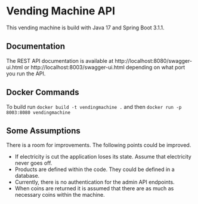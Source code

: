 # Vending Machine API

This vending machine is build with Java 17 and Spring Boot 3.1.1.

## Documentation

The REST API documentation is available at http://localhost:8080/swagger-ui.html or
http://localhost:8003/swagger-ui.html depending on what port you run the API.

## Docker Commands

To build run `docker build -t vendingmachine .` and then `docker run -p 8003:8080 vendingmachine`

## Some Assumptions

There is a room for improvements. The following points could be improved.

* If electricity is cut the application loses its state. Assume that electricity never goes off.
* Products are defined within the code. They could be defined in a database.
* Currently, there is no authentication for the admin API endpoints.
* When coins are returned it is assumed that there are as much as necessary coins within the machine.
